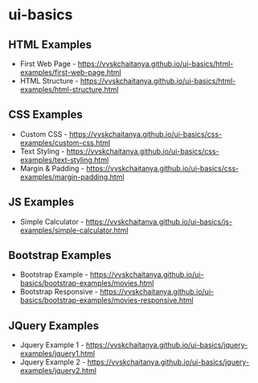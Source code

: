 # ui-basics

## HTML Examples

- First Web Page - https://vvskchaitanya.github.io/ui-basics/html-examples/first-web-page.html
- HTML Structure - https://vvskchaitanya.github.io/ui-basics/html-examples/html-structure.html

## CSS Examples
- Custom CSS - https://vvskchaitanya.github.io/ui-basics/css-examples/custom-css.html
- Text Styling - https://vvskchaitanya.github.io/ui-basics/css-examples/text-styling.html
- Margin & Padding - https://vvskchaitanya.github.io/ui-basics/css-examples/margin-padding.html

## JS Examples
- Simple Calculator - https://vvskchaitanya.github.io/ui-basics/js-examples/simple-calculator.html

## Bootstrap Examples
- Bootstrap Example - https://vvskchaitanya.github.io/ui-basics/bootstrap-examples/movies.html
- Bootstrap Responsive - https://vvskchaitanya.github.io/ui-basics/bootstrap-examples/movies-responsive.html

## JQuery Examples
- Jquery Example 1 - https://vvskchaitanya.github.io/ui-basics/jquery-examples/jquery1.html
- Jquery Example 2 - https://vvskchaitanya.github.io/ui-basics/jquery-examples/jquery2.html
